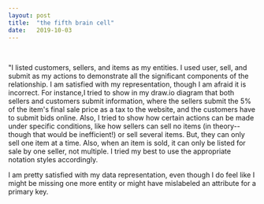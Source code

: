 ```yaml
---
layout: post
title:  "the fifth brain cell"
date:   2019-10-03
---
```


<div class="post">
  <img src="{{ '/assets/img/erdiagram.png' | prepend: site.baseurl }}" alt="">

  <img src="{{ '/assets/img/okok.png' | prepend: site.baseurl }}" alt="">


  <p class="paragraph">"I listed customers, sellers, and items as my entities. I used user, sell, and submit as my actions to demonstrate all the significant components of the relationship. I am satisfied with my representation, though I am afraid it is incorrect. For instance,I tried to show in my draw.io diagram that both sellers and customers submit information, where the sellers submit the 5% of the item's final sale price as a tax to the website, and the customers have to submit bids online. Also, I tried to show how certain actions can be made under specific conditions, like how sellers can sell no items (in theory--though that would be inefficient!) or sell several items. But, they can only sell one item at a time. Also, when an item is sold, it can only be listed for sale by one seller, not multiple. I tried my best to use the appropriate notation styles accordingly.


  I am pretty satisfied with my data representation, even though I do feel like I might be missing one more entity or might have mislabeled an attribute for a primary key. </p>
